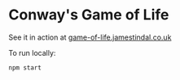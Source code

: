# Conway's Game of Life

See it in action at [game-of-life.jamestindal.co.uk](https://game-of-life.jamestindal.co.uk)

To run locally:
```sh
npm start
```
